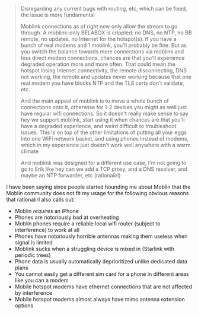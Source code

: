 > Disregarding any current bugs with routing, etc, which can be fixed, the issue is more fundamental
>
>Moblink connections as of right now only allow the stream to go through. A moblink-only BELABOX is crippled: no DNS, no NTP, no BB remote, no updates, no Internet for the hotspot(s). If you have a bunch of real modems and 1 moblink, you'll probably be fine. But as you switch the balance towards more connections via moblink and less direct modem connections, chances are that you'll experience degraded operation more and more often. That could mean the hotspot losing Internet connectivity, the remote disconnecting, DNS not working, the remote and updates never working because that one real modem you have blocks NTP and the TLS certs don't validate, etc.
>
>And the main appeal of moblink is to move a whole bunch of connections onto it, otherwise for 1-2 devices you might as well just have regular wifi connections. So it doesn't really make sense to say hey we support moblink, start using it when chances are that you'll have a degraded experience, and weird difficult to troubleshoot issues. This is on top of the other limitations of putting all your eggs into one WiFi network basket, and using phones instead of modems, which in my experience just doesn't work well anywhere with a warm climate
>
>And moblink was designed for a different use case, I'm not going to go to Erik like hey can we add a TCP proxy, and a DNS resolver, and maybe an NTP forwarder, etc (rationalirl)

I have been saying since people started hounding me about Moblin that the Moblin community does not fit my usage for the following obvious reasons that rationalirl also calls out:

- Moblin *requires* an iPhone
- Phones are notoriously bad at overheating
- Moblin phones require a reliable local wifi router (subject to interference) to work at all
- Phones have notoriously horrible antennas making them useless when signal is limited
- Moblink sucks when a struggling device is mixed in (Starlink with periodic trees)
- Phone data is usually automatically deprioritized unlike dedicated data plans
- You cannot easily get a different sim card for a phone in different areas like you can a modem
- Mobile hotspot modems have ethernet connections that are not affected by interference
- Mobile hotspot modems almost always have mimo antenna extension options
